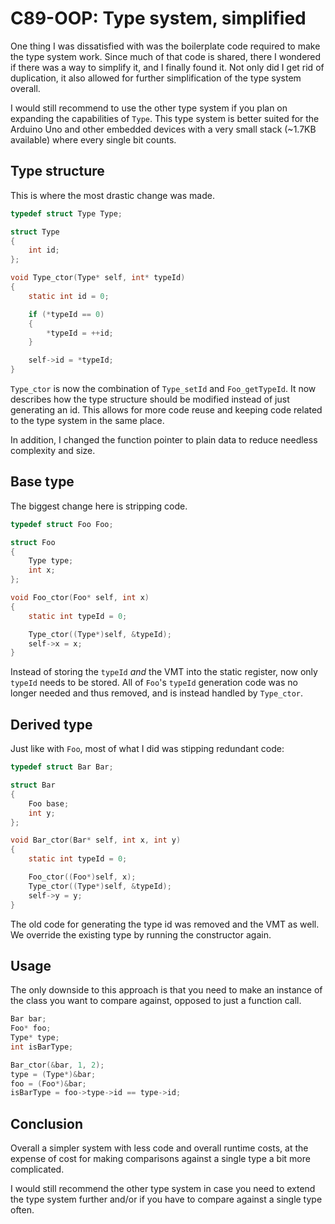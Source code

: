 # C89-OOP: Type system, simplified

One thing I was dissatisfied with was the boilerplate code required to make the
type system work. Since much of that code is shared, there I wondered if there
was a way to simplify it, and I finally found it. Not only did I get rid of
duplication, it also allowed for further simplification of the type system
overall.

I would still recommend to use the other type system if you plan on expanding
the capabilities of `Type`. This type system is better suited for the Arduino
Uno and other embedded devices with a very small stack (~1.7KB available) where
every single bit counts.

## Type structure

This is where the most drastic change was made.

```c
typedef struct Type Type;

struct Type
{
    int id;
};

void Type_ctor(Type* self, int* typeId)
{
    static int id = 0;

    if (*typeId == 0)
    {
        *typeId = ++id;
    }

    self->id = *typeId;
}
```

`Type_ctor` is now the combination of `Type_setId` and `Foo_getTypeId`. It now
describes how the type structure should be modified instead of just generating
an id. This allows for more code reuse and keeping code related to the type
system in the same place.

In addition, I changed the function pointer to plain data to reduce needless
complexity and size.

## Base type

The biggest change here is stripping code.

```c
typedef struct Foo Foo;

struct Foo
{
    Type type;
    int x;
};

void Foo_ctor(Foo* self, int x)
{
    static int typeId = 0;

    Type_ctor((Type*)self, &typeId);
    self->x = x;
}
```

Instead of storing the `typeId` _and_ the VMT into the static register, now
only `typeId` needs to be stored. All of `Foo`'s `typeId` generation code was
no longer needed and thus removed, and is instead handled by `Type_ctor`.

## Derived type

Just like with `Foo`, most of what I did was stipping redundant code:

```c
typedef struct Bar Bar;

struct Bar
{
    Foo base;
    int y;
};

void Bar_ctor(Bar* self, int x, int y)
{
    static int typeId = 0;

    Foo_ctor((Foo*)self, x);
    Type_ctor((Type*)self, &typeId);
    self->y = y;
}
```

The old code for generating the type id was removed and the VMT as well. We
override the existing type by running the constructor again.

## Usage

The only downside to this approach is that you need to make an instance of the
class you want to compare against, opposed to just a function call.

```c
Bar bar;
Foo* foo;
Type* type;
int isBarType;

Bar_ctor(&bar, 1, 2);
type = (Type*)&bar;
foo = (Foo*)&bar;
isBarType = foo->type->id == type->id;
```

## Conclusion

Overall a simpler system with less code and overall runtime costs, at the
expense of cost for making comparisons against a single type a bit more
complicated.

I would still recommend the other type system in case you need to extend the
type system further and/or if you have to compare against a single type often.
